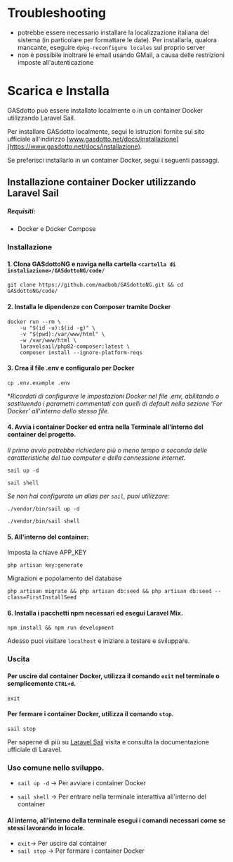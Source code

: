 # Troubleshooting

* potrebbe essere necessario installare la localizzazione italiana del sistema (in particolare per formattare le date). Per installarla, qualora mancante, eseguire `dpkg-reconfigure locales` sul proprio server
* non è possibile inoltrare le email usando GMail, a causa delle restrizioni imposte all'autenticazione

# Scarica e Installa
GASdotto può essere installato localmente o in un container Docker utilizzando Laravel Sail.

Per installare GASdotto localmente, segui le istruzioni fornite sul sito ufficiale all'indirizzo [www.gasdotto.net/docs/installazione](https://www.gasdotto.net/docs/installazione).

Se preferisci installarlo in un container Docker, segui i seguenti passaggi.

## Installazione container Docker utilizzando Laravel Sail

##### Requisiti:

- Docker e Docker Compose

### Installazione

#### 1. Clona GASdottoNG e naviga nella cartella `<cartella di instaliazione>/GASdottoNG/code/`
```shell
git clone https://github.com/madbob/GASdottoNG.git && cd GASdottoNG/code/
```

#### 2. Installa le dipendenze con Composer tramite Docker
```shell
docker run --rm \
    -u "$(id -u):$(id -g)" \
    -v "$(pwd):/var/www/html" \
    -w /var/www/html \
    laravelsail/php82-composer:latest \
    composer install --ignore-platform-reqs
```

#### 3. Crea il file .env e configuralo per Docker
```shell
cp .env.example .env
```
**Ricordati di configurare le impostazioni Docker nel file .env, abilitando o sostituendo i parametri commentati con quelli di default nella sezione 'For Docker' all'interno dello stesso file.*

#### 4. Avvia i container Docker ed entra nella Terminale all'interno del container del progetto.
*Il primo avvio potrebbe richiedere più o meno tempo a seconda delle caratteristiche del tuo computer e della connessione internet.*
```shell
sail up -d
```
```shell
sail shell
```

*Se non hai configurato un alias per `sail`, puoi utilizzare:*

```shell
./vendor/bin/sail up -d
```

```shell
./vendor/bin/sail shell
```

#### 5. All'interno del container:
Imposta la chiave APP_KEY

```shell
php artisan key:generate
```
Migrazioni e popolamento del database

```shell
php artisan migrate && php artisan db:seed && php artisan db:seed --class=FirstInstallSeed
```

#### 6. Installa i pacchetti npm necessari ed esegui Laravel Mix.
```shell
npm install && npm run development
```

Adesso puoi visitare `localhost` e iniziare a testare e sviluppare.

### Uscita

#### Per uscire dal container Docker, utilizza il comando `exit` nel terminale o semplicemente `CTRL+d`.
`exit`

#### Per fermare i container Docker, utilizza il comando `stop`.
`sail stop`

Per saperne di più su [Laravel Sail](https://laravel.com/docs/master/sail)
visita e consulta la documentazione ufficiale di Laravel.

### Uso comune nello sviluppo.
- `sail up -d` -> Per avviare i container Docker

- `sail shell` -> Per entrare nella terminale interattiva all'interno del container

#### Al interno, all'interno della terminale esegui i comandi necessari come se stessi lavorando in locale.

- `exit`-> Per uscire dal container
- `sail stop` -> Per fermare i container Docker